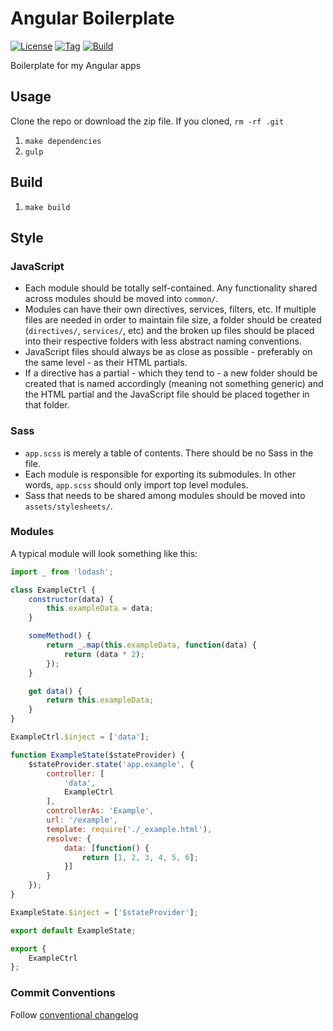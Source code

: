 # Angular Boilerplate

[![License](http://img.shields.io/badge/license-MIT-blue.svg?style=flat)](https://github.com/TomNeyland/app-template)
[![Tag](https://img.shields.io/github/tag/TomNeyland/app-template.svg?style=flat)](https://github.com/TomNeyland/app-template)
[![Build](https://travis-ci.org/TomNeyland/app-template.svg)](https://travis-ci.org/TomNeyland/app-template)

Boilerplate for my Angular apps

## Usage

Clone the repo or download the zip file. If you cloned, `rm -rf .git`

1. `make dependencies`
2. `gulp`

## Build

1. `make build`

## Style

### JavaScript
- Each module should be totally self-contained. Any functionality shared across modules should be moved into `common/`.
- Modules can have their own directives, services, filters, etc. If multiple files are needed in order to maintain file size,
a folder should be created (`directives/`, `services/`, etc) and the broken up files should be placed into their respective folders
with less abstract naming conventions.
- JavaScript files should always be as close as possible - preferably on the same level - as their HTML partials.
- If a directive has a partial - which they tend to - a new folder should be created that is named accordingly (meaning not something generic)
and the HTML partial and the JavaScript file should be placed together in that folder.

### Sass
- `app.scss` is merely a table of contents. There should be no Sass in the file.
- Each module is responsible for exporting its submodules. In other words, `app.scss` should only import top level modules.
- Sass that needs to be shared among modules should be moved into `assets/stylesheets/`.

### Modules

A typical module will look something like this:

```javascript
import _ from 'lodash';

class ExampleCtrl {
    constructor(data) {
        this.exampleData = data;
    }

    someMethod() {
        return _.map(this.exampleData, function(data) {
            return (data * 2);
        });
    }

    get data() {
        return this.exampleData;
    }
}

ExampleCtrl.$inject = ['data'];

function ExampleState($stateProvider) {
    $stateProvider.state('app.example', {
        controller: [
            'data',
            ExampleCtrl
        ],
        controllerAs: 'Example',
        url: '/example',
        template: require('./_example.html'),
        resolve: {
            data: [function() {
                return [1, 2, 3, 4, 5, 6];
            }]
        }
    });
}

ExampleState.$inject = ['$stateProvider'];

export default ExampleState;

export {
    ExampleCtrl
};
```

### Commit Conventions

Follow [conventional changelog](https://github.com/ajoslin/conventional-changelog/blob/master/CONVENTIONS.md)
